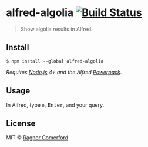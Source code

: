# alfred-algolia [![Build Status](https://travis-ci.org/ragnorc/alfred-algolia.svg?branch=master)](https://travis-ci.org/ragnorc/alfred-algolia)

> Show algolia results in Alfred.


## Install

```
$ npm install --global alfred-algolia
```

*Requires [Node.js](https://nodejs.org) 4+ and the Alfred [Powerpack](https://www.alfredapp.com/powerpack/).*


## Usage

In Alfred, type `o`, <kbd>Enter</kbd>, and your query.


## License

MIT © [Ragnor Comerford](https://ragnorcomerford.com)
